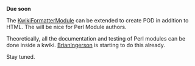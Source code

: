 **Due soon**

The [KwikiFormatterModule](/KwikiFormatterModule) can be extended to create POD in addition to HTML. The will be nice for Perl Module authors.

Theoretically, all the documentation and testing of Perl modules can be done inside a kwiki. [BrianIngerson](/BrianIngerson) is starting to do this already.

Stay tuned.
